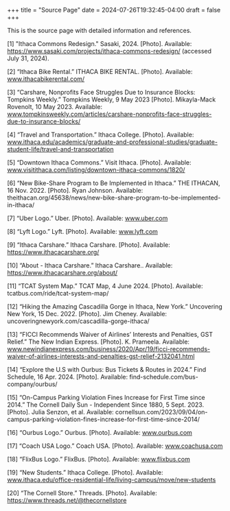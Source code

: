 +++
title = "Source Page"
date = 2024-07-26T19:32:45-04:00
draft = false
+++

This is the source page with detailed information and references.

[1]  "Ithaca Commons Redesign." Sasaki, 2024. [Photo]. Available: https://www.sasaki.com/projects/ithaca-commons-redesign/ (accessed July 31, 2024).

[2] “Ithaca Bike Rental.” ITHACA BIKE RENTAL. [Photo]. Available: www.ithacabikerental.com/ 

[3] “Carshare, Nonprofits Face Struggles Due to Insurance Blocks: Tompkins Weekly.” Tompkins Weekly, 9 May 2023 [Photo]. Mikayla-Mack Rovenolt, 10 May 2023. Available: www.tompkinsweekly.com/articles/carshare-nonprofits-face-struggles-due-to-insurance-blocks/ 

[4] “Travel and Transportation.” Ithaca College. [Photo]. Available: www.ithaca.edu/academics/graduate-and-professional-studies/graduate-student-life/travel-and-transportation 

[5] “Downtown Ithaca Commons.” Visit Ithaca. [Photo]. Available: www.visitithaca.com/listing/downtown-ithaca-commons/1820/ 

[6] “New Bike-Share Program to Be Implemented in Ithaca.” THE ITHACAN, 16 Nov. 2022. [Photo]. Ryan Johnson. Available: theithacan.org/45638/news/new-bike-share-program-to-be-implemented-in-ithaca/ 

[7] “Uber Logo.” Uber. [Photo]. Available: www.uber.com 

[8] “Lyft Logo.” Lyft. [Photo]. Available: www.lyft.com 

[9] “Ithaca Carshare.” Ithaca Carshare. [Photo]. Available: https://www.ithacacarshare.org/ 

[10] “About - Ithaca Carshare.” Ithaca Carshare.. Available: https://www.ithacacarshare.org/about/ 

[11] “TCAT System Map.” TCAT Map, 4 June 2024. [Photo]. Available: tcatbus.com/ride/tcat-system-map/ 

[12] “Hiking the Amazing Cascadilla Gorge in Ithaca, New York.” Uncovering New York, 15 Dec. 2022. [Photo]. Jim Cheney. Available: uncoveringnewyork.com/cascadilla-gorge-ithaca/ 

[13] “FICCI Recommends Waiver of Airlines’ Interests and Penalties, GST Relief.” The New Indian Express. [Photo]. K. Prameela. Available: www.newindianexpress.com/business/2020/Apr/19/ficci-recommends-waiver-of-airlines-interests-and-penalties-gst-relief-2132041.html

[14] “Explore the U.S with Ourbus: Bus Tickets & Routes in 2024.” Find Schedule, 16 Apr. 2024. [Photo]. Available: find-schedule.com/bus-company/ourbus/ 

[15] “On-Campus Parking Violation Fines Increase for First Time since 2014.” The Cornell Daily Sun - Independent Since 1880, 5 Sept. 2023. [Photo]. Julia Senzon, et al. Available: cornellsun.com/2023/09/04/on-campus-parking-violation-fines-increase-for-first-time-since-2014/ 

[16] “Ourbus Logo.” Ourbus. [Photo]. Available: www.ourbus.com 

[17] “Coach USA Logo.” Coach USA. [Photo]. Available: www.coachusa.com 

[18] “FlixBus Logo.” FlixBus. [Photo]. Available: www.flixbus.com 

[19] “New Students.” Ithaca College. [Photo]. Available: www.ithaca.edu/office-residential-life/living-campus/move/new-students 

[20] “The Cornell Store.” Threads. [Photo]. Available: https://www.threads.net/@thecornellstore 





